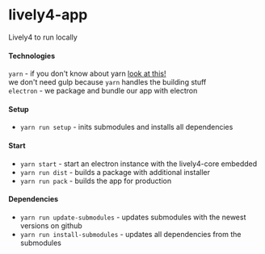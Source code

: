 # lively4-app
Lively4 to run locally

#### Technologies

`yarn` - if you don't know about yarn [look at this!](https://yarnpkg.com/lang/en/docs/install/)  
we don't need gulp because `yarn` handles the building stuff  
`electron` - we package and bundle our app with electron  


#### Setup

- `yarn run setup` - inits submodules and installs all dependencies

#### Start

- `yarn start` - start an electron instance with the lively4-core embedded
- `yarn run dist` - builds a package with additional installer
- `yarn run pack` - builds the app for production

#### Dependencies

- `yarn run update-submodules` - updates submodules with the newest versions on github
- `yarn run install-submodules` - updates all dependencies from the submodules
